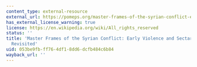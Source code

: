 ```yaml
---
content_type: external-resource
external_url: https://pomeps.org/master-frames-of-the-syrian-conflict-early-violence-and-sectarian-response-revisited
has_external_license_warning: true
license: https://en.wikipedia.org/wiki/All_rights_reserved
status: ''
title: 'Master Frames of the Syrian Conflict: Early Violence and Sectarian Response
  Revisited'
uid: 053be9fb-ff76-4df1-8dd6-dcfb484c6b84
wayback_url: ''
---
```

